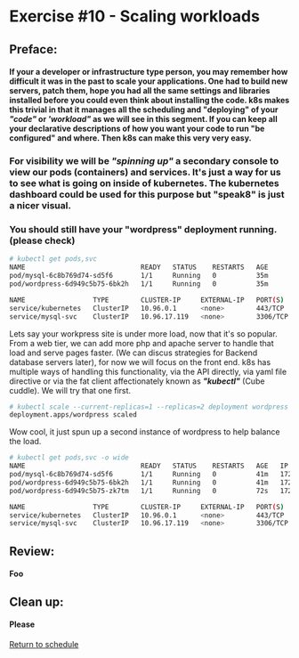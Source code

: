 # Exercise #10 - Scaling workloads
## Preface:
#### If your a developer or infrastructure type person, you may remember how difficult it was in the past to scale your applications. One had to build new servers, patch them, hope you had all the same settings and libraries installed before you could even think about installing the code. k8s makes this trivial in that it manages all the scheduling and "deploying" of your ___"code"___ or ___'workload"___ as we will see in this segment. If you can keep all your declarative descriptions of how you want your code to run "be configured" and where. Then k8s can make this very very easy.

### For visibility we will be ___"spinning up"___ a secondary console to view our pods (containers) and services. It's just a way for us to see what is going on inside of kubernetes. The kubernetes dashboard could be used for this purpose but "speak8" is just a nicer visual.

### You should still have your "wordpress" deployment running. (please check)
```bash
# kubectl get pods,svc
NAME                             READY   STATUS    RESTARTS   AGE
pod/mysql-6c8b769d74-sd5f6       1/1     Running   0          35m
pod/wordpress-6d949c5b75-6bk2h   1/1     Running   0          35m

NAME                 TYPE        CLUSTER-IP     EXTERNAL-IP   PORT(S)    AGE
service/kubernetes   ClusterIP   10.96.0.1      <none>        443/TCP    58m
service/mysql-svc    ClusterIP   10.96.17.119   <none>        3306/TCP   35m
```
Lets say your workpress site is under more load, now that it's so popular. From a web tier, we can add more php and apache server to handle that load and serve pages faster. (We can discus strategies for Backend database servers later), for now we will focus on the front end. k8s has multiple ways of handling this functionality, via the API directly, via yaml file directive or via the fat client affectionately known as ___"kubectl"___ (Cube cuddle). We will try that one first.
```bash
# kubectl scale --current-replicas=1 --replicas=2 deployment wordpress
deployment.apps/wordpress scaled
``` 
Wow cool, it just spun up a second instance of wordpress to help balance the load.
```bash
# kubectl get pods,svc -o wide
NAME                             READY   STATUS    RESTARTS   AGE   IP           NODE       NOMINATED NODE   READINESS GATES
pod/mysql-6c8b769d74-sd5f6       1/1     Running   0          41m   172.17.0.5   minikube   <none>           <none>
pod/wordpress-6d949c5b75-6bk2h   1/1     Running   0          41m   172.17.0.6   minikube   <none>           <none>
pod/wordpress-6d949c5b75-zk7tm   1/1     Running   0          72s   172.17.0.7   minikube   <none>           <none>

NAME                 TYPE        CLUSTER-IP     EXTERNAL-IP   PORT(S)    AGE   SELECTOR
service/kubernetes   ClusterIP   10.96.0.1      <none>        443/TCP    64m   <none>
service/mysql-svc    ClusterIP   10.96.17.119   <none>        3306/TCP   41m   app=mysql
```


## Review: 
#### Foo

## Clean up: 
#### Please 
 
[Return to schedule](../../Docs/SCHEDULE.md)
